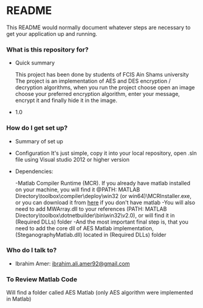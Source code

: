 # README #

This README would normally document whatever steps are necessary to get your application up and running.

### What is this repository for? ###

* Quick summary

  This project has been done by students of FCIS Ain Shams university 
  The project is an implementation of AES and DES encryption / decryption algorithms, when you run the project choose open an image choose your preferred encryption algorithm, 
  enter your message, encrypt it and finally hide it in the image.
 
* 1.0

### How do I get set up? ###

* Summary of set up
  
* Configuration
   It's just simple, copy it into your local repository, open .sln file using Visual studio 2012 or higher version 
* Dependencies:

  -Matlab Compiler Runtime (MCR). If you already have matlab installed on your machine, you will find it 
   @PATH: MATLAB Directory\toolbox\compiler\deploy\win32 (or win64)\MCRInstaller.exe,
   or you can download it from [here](http://www.mathworks.com/products/compiler/mcr/?refresh=true) if you don't have matlab
  -You will also need to add MWArray.dll to your references (PATH: MATLAB Directory\toolbox\dotnetbuilder\bin\win32\v2.0), or will find it in (Required DLLs) folder
  -And the most important final step is, that you need to add the core dll of AES Matlab implementation, (SteganographyMatlab.dll) located in (Required DLLs) folder



### Who do I talk to? ###

* Ibrahim Amer: ibrahim.ali.amer92@gmail.com

### To Review Matlab Code ###
Will find a folder called AES Matlab (only AES algorithm were implemented in Matlab)

